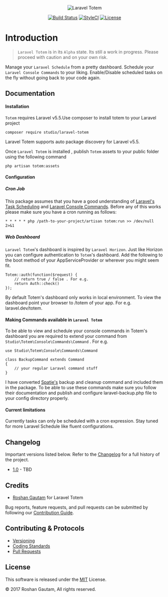 <p align="center">
  <img src="https://github.com/codestudiollc/laravel-totem/blob/master/resources/assets/img/totem.png?raw=true" alt="Laravel Totem"/>
</p>
<p align="center">
<a href="https://travis-ci.org/codestudiollc/laravel-totem"><img src="https://travis-ci.org/codestudiollc/laravel-totem.svg" alt="Build Status"></a>
<a href="https://styleci.io/repos/99050894"><img src="https://styleci.io/repos/99050894/shield?branch=master" alt="StyleCI"></a>
<a href="https://packagist.org/packages/studio/laravel-totem"><img src="https://poser.pugx.org/studio/laravel-totem/license.svg" alt="License"></a>
</p>

# Introduction

> `Laravel Totem` is in its `Alpha` state. Its still a work in progress. Please proceed with caution and on your own risk.

Manage your `Laravel Schedule` from a pretty dashboard. Schedule your `Laravel Console Commands` to your liking. Enable/Disable scheduled tasks on the fly without going back to your code again.

## Documentation

#### Installation

`Totem` requires Laravel v5.5.Use composer to install totem to your Laravel project
 
    composer require studio/laravel-totem

Laravel Totem supports auto package discovery for Laravel v5.5.

Once `Laravel Totem` is installed , publish `Totem` assets to your public folder using the following command
    
    php artisan totem:assets

#### Configuration

##### Cron Job

This package assumes that you have a good understanding of [Laravel's Task Scheduling](https://laravel.com/docs/5.4/scheduling) and [Laravel Console Commands](https://laravel.com/docs/5.4/artisan#writing-commands). Before any of this works please make sure you have a cron running as follows:

    * * * * * php /path-to-your-project/artisan totem:run >> /dev/null 2>&1

##### Web Dashboard 

`Laravel Totem`'s  dashboard is inspired by `Laravel Horizon`. Just like Horizon you can configure authentication to `Totem`'s dashboard. Add the following to the boot method of your AppServiceProvider or wherever you might seem fit.   

```
Totem::auth(function($request) {
    // return true / false . For e.g.
    return Auth::check()
});
```

By default Totem's dashboard only works in local environment. To view the dashboard point your browser to /totem of your app. For e.g. laravel.dev/totem.

#### Making Commands available in `Laravel Totem`

To be able to view and schedule your console commands in Totem's dashboard you are required to extend your command from `Studio\Totem\Console\Commands\Command` . For e.g.

```
use Studio\Totem\Console\Commands\Command

class BackupCommand extends Command
{
    // your regular Laravel command stuff
}
```

I have converted [Spatie's](https://docs.spatie.be/laravel-backup/v4/introduction) backup and cleanup command and included them in the package. To be able to use these commands make sure you follow their documentation and publish and configure laravel-backup.php file to your config directory properly.

#### Current limitations

Currently tasks can only be scheduled with a cron expression. Stay tuned for more Laravel Schedule like fluent configurations.
 
## Changelog

Important versions listed below. Refer to the [Changelog](CHANGELOG.md) for a full history of the project.

- [1.0](CHANGELOG.md) - TBD

## Credits

- [Roshan Gautam](https://twitter.com/@roshangautam) for Laravel Totem

Bug reports, feature requests, and pull requests can be submitted by following our [Contribution Guide](CONTRIBUTING.md).

## Contributing & Protocols

- [Versioning](CONTRIBUTING.md#versioning)
- [Coding Standards](CONTRIBUTING.md#coding-standards)
- [Pull Requests](CONTRIBUTING.md#pull-requests)

## License

This software is released under the [MIT](LICENSE) License.

 © 2017 Roshan Gautam, All rights reserved.